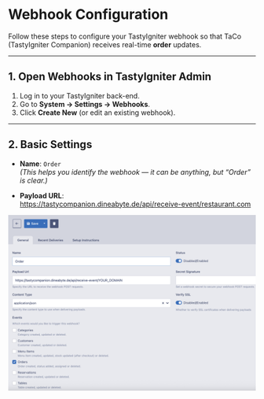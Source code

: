 # Webhook Configuration

Follow these steps to configure your TastyIgniter webhook so that TaCo (TastyIgniter Companion) receives real-time **order** updates.

---

## 1. Open Webhooks in TastyIgniter Admin

1. Log in to your TastyIgniter back-end.  
2. Go to **System → Settings → Webhooks**.  
3. Click **Create New** (or edit an existing webhook).

---

## 2. Basic Settings

- **Name**: `Order`  
  _(This helps you identify the webhook — it can be anything, but “Order” is clear.)_

- **Payload URL**:  
https://tastycompanion.dineabyte.de/api/receive-event/restaurant.com

![](webhooks.images/1.png)